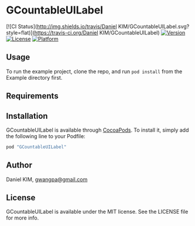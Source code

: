 # GCountableUILabel

[![CI Status](http://img.shields.io/travis/Daniel KIM/GCountableUILabel.svg?style=flat)](https://travis-ci.org/Daniel KIM/GCountableUILabel)
[![Version](https://img.shields.io/cocoapods/v/GCountableUILabel.svg?style=flat)](http://cocoapods.org/pods/GCountableUILabel)
[![License](https://img.shields.io/cocoapods/l/GCountableUILabel.svg?style=flat)](http://cocoapods.org/pods/GCountableUILabel)
[![Platform](https://img.shields.io/cocoapods/p/GCountableUILabel.svg?style=flat)](http://cocoapods.org/pods/GCountableUILabel)

## Usage

To run the example project, clone the repo, and run `pod install` from the Example directory first.

## Requirements

## Installation

GCountableUILabel is available through [CocoaPods](http://cocoapods.org). To install
it, simply add the following line to your Podfile:

```ruby
pod "GCountableUILabel"
```

## Author

Daniel KIM, gwangpa@gmail.com

## License

GCountableUILabel is available under the MIT license. See the LICENSE file for more info.
